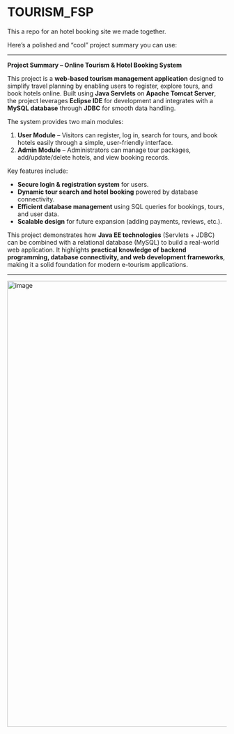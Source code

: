 # TOURISM_FSP
This a repo for an hotel booking site we made together.

Here’s a polished and “cool” project summary you can use:

---

**Project Summary – Online Tourism & Hotel Booking System**

This project is a **web-based tourism management application** designed to simplify travel planning by enabling users to register, explore tours, and book hotels online. Built using **Java Servlets** on **Apache Tomcat Server**, the project leverages **Eclipse IDE** for development and integrates with a **MySQL database** through **JDBC** for smooth data handling.

The system provides two main modules:

1. **User Module** – Visitors can register, log in, search for tours, and book hotels easily through a simple, user-friendly interface.
2. **Admin Module** – Administrators can manage tour packages, add/update/delete hotels, and view booking records.

Key features include:

* **Secure login & registration system** for users.
* **Dynamic tour search and hotel booking** powered by database connectivity.
* **Efficient database management** using SQL queries for bookings, tours, and user data.
* **Scalable design** for future expansion (adding payments, reviews, etc.).

This project demonstrates how **Java EE technologies** (Servlets + JDBC) can be combined with a relational database (MySQL) to build a real-world web application. It highlights **practical knowledge of backend programming, database connectivity, and web development frameworks**, making it a solid foundation for modern e-tourism applications.

---
<img width="1024" height="1024" alt="image" src="https://github.com/user-attachments/assets/c64f1a0e-0952-4bf7-9539-c1d3d75a3ea5" />


